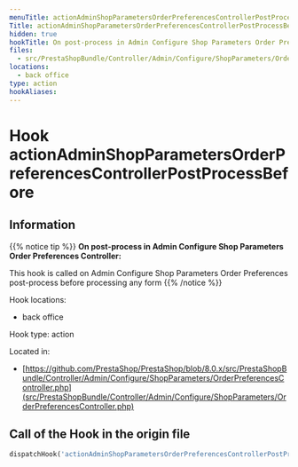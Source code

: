```yaml
---
menuTitle: actionAdminShopParametersOrderPreferencesControllerPostProcessBefore
Title: actionAdminShopParametersOrderPreferencesControllerPostProcessBefore
hidden: true
hookTitle: On post-process in Admin Configure Shop Parameters Order Preferences Controller
files:
  - src/PrestaShopBundle/Controller/Admin/Configure/ShopParameters/OrderPreferencesController.php
locations:
  - back office
type: action
hookAliases:
---
```


# Hook actionAdminShopParametersOrderPreferencesControllerPostProcessBefore

## Information

{{% notice tip %}}
**On post-process in Admin Configure Shop Parameters Order Preferences Controller:** 

This hook is called on Admin Configure Shop Parameters Order Preferences post-process before processing any form
{{% /notice %}}

Hook locations: 
  - back office

Hook type: action

Located in: 
  - [https://github.com/PrestaShop/PrestaShop/blob/8.0.x/src/PrestaShopBundle/Controller/Admin/Configure/ShopParameters/OrderPreferencesController.php](src/PrestaShopBundle/Controller/Admin/Configure/ShopParameters/OrderPreferencesController.php)

## Call of the Hook in the origin file

```php
dispatchHook('actionAdminShopParametersOrderPreferencesControllerPostProcessBefore', ['controller' => $this])
```
